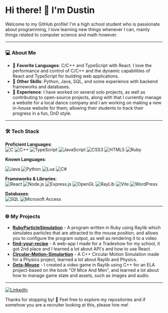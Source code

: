 # Hi there! 👋 I'm Dustin

Welcome to my GitHub profile! I'm a high school student who is passionate about programming, I love learning new things whenever I can, mainly things related to computer science and math however. 

---

### 💻 About Me
- 🔹 **Favorite Languages**: C/C++ and TypeScript with React. I love the performance and control of C/C++ and the dynamic capabilities of React and TypeScript for building web applications.
- 🔹 **Other Skills**: Python, Java, SQL, and some experience with backend frameworks and databases.
- 🔹 **Experience**: I have worked on several solo projects, as well as contributing to open-source projects, along with that I currently manage a website for a local dance company and I am working on making a new in-house website for them; allowing their students to track their progress in a fun, DnD style.

---

### 🛠️ Tech Stack
**Proficient Languages**:  
![C](https://img.shields.io/badge/-C-00599C?style=for-the-badge&logo=c&logoColor=white)
![C++](https://img.shields.io/badge/-C++-00599C?style=for-the-badge&logo=cplusplus&logoColor=white)
![TypeScript](https://img.shields.io/badge/-TypeScript-3178C6?style=for-the-badge&logo=typescript&logoColor=white)
![JavaScript](https://img.shields.io/badge/-JavaScript-F7DF1E?style=for-the-badge&logo=javascript&logoColor=black)
![CSS3](https://img.shields.io/badge/css3-%231572B6.svg?style=for-the-badge&logo=css3&logoColor=white)
![HTML5](https://img.shields.io/badge/html5-%23E34F26.svg?style=for-the-badge&logo=html5&logoColor=white)
![Ruby](https://img.shields.io/badge/Ruby-CC342D?logo=Ruby&logoColor=white)

**Known Languages**:

![Java](https://img.shields.io/badge/java-%23ED8B00.svg?style=for-the-badge&logo=openjdk&logoColor=white)
![Python](https://img.shields.io/badge/python-3670A0?style=for-the-badge&logo=python&logoColor=ffdd54)
![Lua](https://img.shields.io/badge/lua-%232C2D72.svg?style=for-the-badge&logo=lua&logoColor=white)
![C#](https://img.shields.io/badge/c%23-%23239120.svg?style=for-the-badge&logo=csharp&logoColor=white)

**Frameworks & Libraries**:  
![React](https://img.shields.io/badge/-React-61DAFB?style=for-the-badge&logo=react&logoColor=black)
![Node.js](https://img.shields.io/badge/-Node.js-339933?style=for-the-badge&logo=nodedotjs&logoColor=white)
![Express.js](https://img.shields.io/badge/express.js-%23404d59.svg?style=for-the-badge&logo=express&logoColor=%2361DAFB)
![OpenGL](https://img.shields.io/badge/OpenGL-%23FFFFFF.svg?style=for-the-badge&logo=opengl)
![RayLib](https://img.shields.io/badge/RAYLIB-FFFFFF?style=for-the-badge&logo=raylib&logoColor=black)
![Vite](https://img.shields.io/badge/vite-%23646CFF.svg?style=for-the-badge&logo=vite&logoColor=white)
![WordPress](https://img.shields.io/badge/WordPress-%23117AC9.svg?style=for-the-badge&logo=WordPress&logoColor=white)

**Databases**:  
![SQL](https://img.shields.io/badge/-SQL-4479A1?style=for-the-badge&logo=mysql&logoColor=white)
![Microsoft Access](https://img.shields.io/badge/Microsoft_Access-A4373A?style=for-the-badge&logo=microsoft-access&logoColor=white)

---

### 🌐 My Projects
- **[RubyParticleSimulation](https://github.com/HotWheelzCodez/RubyParticleSimulation/)** - A program written in Ruby using Raylib which simulates particles that are attracted to the mouse position, and allows you to configure the program output, as well as rendering it to a video
- **[find-your-recipe](https://github.com/HotWheelzCodez/find-your-recipe)** - A web-app I made for a Tradeshow for my school, it got 2nd place and I learned a lot about API's and how to use React.
- **[Circular-Motion-Simulartion](https://github.com/HotWheelzCodez/Circular-Motion-Simulation)** - A C++ Circular Motion Simulation made for a Physics project, learned a lot about Raylib and Physics.
- **[Geta-Mouse](https://github.com/HotWheelzCodez/Geta-Mouse)** - I created a video game in Raylib using C++ for an ELA project-based on the book "Of Mice And Men", and learned a lot about how to manage game state and assets, such as images and audio.

---

[![LinkedIn](https://img.shields.io/badge/-LinkedIn-0077B5?style=for-the-badge&logo=linkedin&logoColor=white)](https://linkedin.com/in/dustin-bucholtz-160956311/)



Thanks for stopping by! 🚀 Feel free to explore my repositories and if somehow you are a recruiter looking at this, please hire me!
